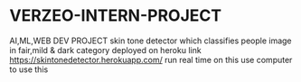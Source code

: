 # VERZEO-INTERN-PROJECT
AI,ML,WEB DEV PROJECT
skin tone detector which classifies people image in fair,mild & dark category
deployed on heroku
link https://skintonedetector.herokuapp.com/ run real time on this 
use computer to use this

